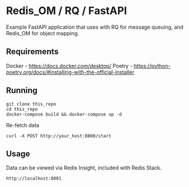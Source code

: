 # Redis_OM / RQ / FastAPI

Example FastAPI application that uses with RQ for message queuing, and Redis_OM for object mapping.

## Requirements

Docker - https://docs.docker.com/desktop/
Poetry - https://python-poetry.org/docs/#installing-with-the-official-installer

## Running

    git clone this_repo
    cd this_repo
    docker-compose build && docker-compose up -d

Re-fetch data

    curl -X POST http://your_host:8000/start

## Usage

Data can be viewed via Redis Insight, included with Redis Stack.

`http://localhost:8001`
